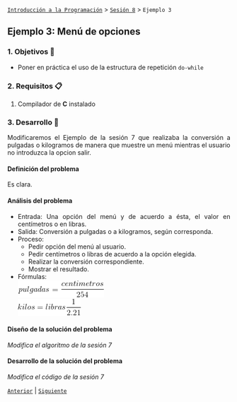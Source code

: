 [`Introducción a la Programación`](../README.md) > [`Sesión 8`](../README.md) > `Ejemplo 3`

## Ejemplo 3: Menú de opciones

<div style="text-align: justify;">

### 1. Objetivos :dart:

- Poner en práctica el uso de la estructura de repetición `do-while`

### 2. Requisitos :clipboard:

1. Compilador de __C__ instalado

### 3. Desarrollo :rocket:

Modificaremos el Ejemplo de la sesión 7 que realizaba la conversión a pulgadas o kilogramos de manera que muestre un menú mientras el usuario no introduzca la opcion salir.

#### Definición del problema
Es clara.

#### Análisis del problema
- Entrada: Una opción del menú y de acuerdo a ésta, el valor en centímetros o en libras.
- Salida: Conversión a pulgadas o a kilogramos, según corresponda.
- Proceso:
   - Pedir opción del menú al usuario.
   - Pedir centímetros o libras de acuerdo a la opción elegida.
   - Realizar la conversión correspondiente.
   - Mostrar el resultado.
- Fórmulas:   
   ![imagen](imagenes/imagen2.gif)   
   ![imagen](imagenes/imagen3.gif)

#### Diseño de la solución del problema

*Modifica el algoritmo de la sesión 7*

#### Desarrollo de la solución del problema

*Modifica el código de la sesión 7*

[`Anterior`](../README.md#estructura-do-while) | [`Siguiente`](../Ejemplo04/README.md)   

</div>
